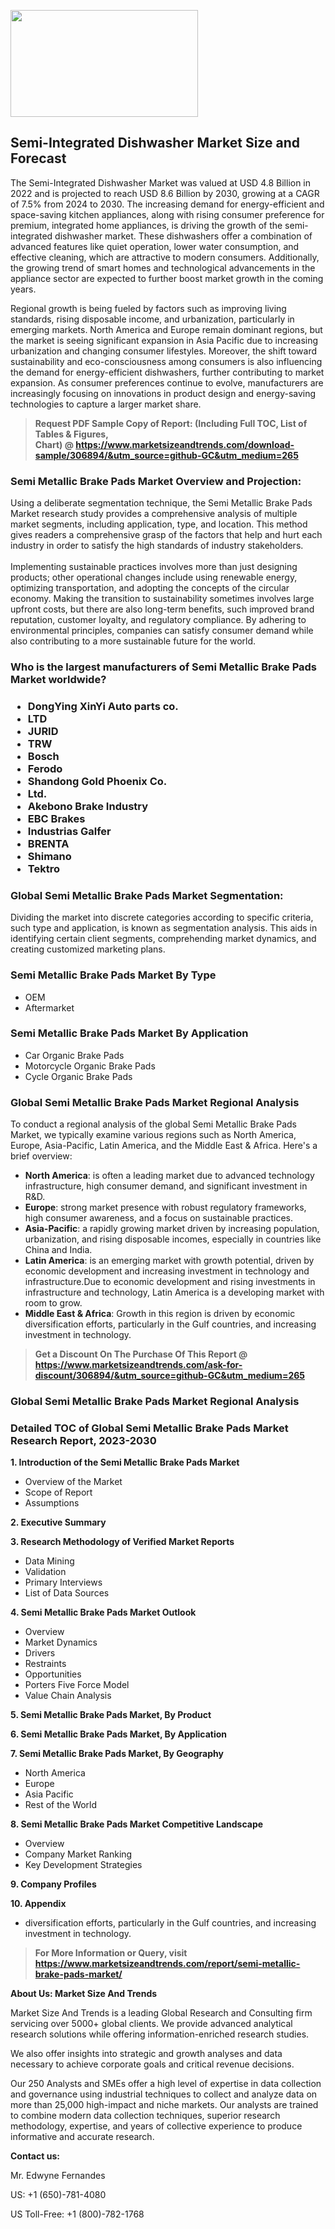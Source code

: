 <p><img class="alignnone size-medium wp-image-20088" src="https://ffe5etoiles.com/wp-content/uploads/2024/12/MST1-300x171.png" alt="" width="300" height="171" /></p><h2>Semi-Integrated Dishwasher Market Size and Forecast</h2><p>The Semi-Integrated Dishwasher Market was valued at USD 4.8 Billion in 2022 and is projected to reach USD 8.6 Billion by 2030, growing at a CAGR of 7.5% from 2024 to 2030. The increasing demand for energy-efficient and space-saving kitchen appliances, along with rising consumer preference for premium, integrated home appliances, is driving the growth of the semi-integrated dishwasher market. These dishwashers offer a combination of advanced features like quiet operation, lower water consumption, and effective cleaning, which are attractive to modern consumers. Additionally, the growing trend of smart homes and technological advancements in the appliance sector are expected to further boost market growth in the coming years.</p><p>Regional growth is being fueled by factors such as improving living standards, rising disposable income, and urbanization, particularly in emerging markets. North America and Europe remain dominant regions, but the market is seeing significant expansion in Asia Pacific due to increasing urbanization and changing consumer lifestyles. Moreover, the shift toward sustainability and eco-consciousness among consumers is also influencing the demand for energy-efficient dishwashers, further contributing to market expansion. As consumer preferences continue to evolve, manufacturers are increasingly focusing on innovations in product design and energy-saving technologies to capture a larger market share.</p></p><blockquote id="" class=""><strong>Request PDF Sample Copy of Report: (Including Full TOC, List of Tables &amp; Figures, Chart)&nbsp;@&nbsp;<strong><a href="https://www.marketsizeandtrends.com/download-sample/306894/&utm_source=github-GC&utm_medium=265" target="_blank">https://www.marketsizeandtrends.com/download-sample/306894/&utm_source=github-GC&utm_medium=265</a></strong></strong></blockquote><h3 id="" class="">Semi Metallic Brake Pads Market&nbsp;Overview and Projection:</h3><p id="" class="">Using a deliberate segmentation technique, the Semi Metallic Brake Pads Market research study provides a comprehensive analysis of multiple market segments, including application, type, and location. This method gives readers a comprehensive grasp of the factors that help and hurt each industry in order to satisfy the high standards of industry stakeholders. <br /> <br />Implementing sustainable practices involves more than just designing products; other operational changes include using renewable energy, optimizing transportation, and adopting the concepts of the circular economy. Making the transition to sustainability sometimes involves large upfront costs, but there are also long-term benefits, such improved brand reputation, customer loyalty, and regulatory compliance. By adhering to environmental principles, companies can satisfy consumer demand while also contributing to a more sustainable future for the world.</p><h3 id="" class="">Who is the largest manufacturers of&nbsp;Semi Metallic Brake Pads Market worldwide?</h3><h3 class=""><p><ul><li>DongYing XinYi Auto parts co. </li><li> LTD </li><li> JURID </li><li> TRW </li><li> Bosch </li><li> Ferodo </li><li> Shandong Gold Phoenix Co. </li><li> Ltd. </li><li> Akebono Brake Industry </li><li> EBC Brakes </li><li> Industrias Galfer </li><li> BRENTA </li><li> Shimano </li><li> Tektro</li></ul></p></h3><h3 id="" class="">Global&nbsp;Semi Metallic Brake Pads Market Segmentation:</h3><p id="" class="">Dividing the market into discrete categories according to specific criteria, such type and application, is known as segmentation analysis. This aids in identifying certain client segments, comprehending market dynamics, and creating customized marketing plans.</p><h3 id="" class="">Semi Metallic Brake Pads Market&nbsp;By Type</h3><p><p><ul><li>OEM</li><li> Aftermarket</p></li></ul></p></p><h3 id="" class="">Semi Metallic Brake Pads Market&nbsp;By Application</h3><p class=""><p><ul><li>Car Organic Brake Pads</li><li> Motorcycle Organic Brake Pads</li><li> Cycle Organic Brake Pads</li></ul></p></p><h3 id="" class="">Global Semi Metallic Brake Pads Market Regional Analysis</h3><p id="" class="">To conduct a regional analysis of the global Semi Metallic Brake Pads Market, we typically examine various regions such as North America, Europe, Asia-Pacific, Latin America, and the Middle East &amp; Africa. Here's a brief overview:</p><ul><li><strong>North America</strong>: is often a leading market due to advanced technology infrastructure, high consumer demand, and significant investment in R&amp;D.</li><li><strong>Europe</strong>: strong market presence with robust regulatory frameworks, high consumer awareness, and a focus on sustainable practices.</li><li><strong>Asia-Pacific</strong>: a rapidly growing market driven by increasing population, urbanization, and rising disposable incomes, especially in countries like China and India.</li><li><strong>Latin America</strong>: is an emerging market with growth potential, driven by economic development and increasing investment in technology and infrastructure.Due to economic development and rising investments in infrastructure and technology, Latin America is a developing market with room to grow.</li><li><strong>Middle East &amp; Africa</strong>: Growth in this region is driven by economic diversification efforts, particularly in the Gulf countries, and increasing investment in technology.</li></ul><blockquote id="" class=""><strong>Get a Discount On The Purchase Of This Report @ <strong><a href="https://www.marketsizeandtrends.com/ask-for-discount/306894/&utm_source=github-GC&utm_medium=265" target="_blank">https://www.marketsizeandtrends.com/ask-for-discount/306894/&utm_source=github-GC&utm_medium=265</a></strong></strong></blockquote><h3 id="" class="">Global Semi Metallic Brake Pads Market Regional Analysis</h3><h3 id="" class="">Detailed TOC of Global Semi Metallic Brake Pads Market Research Report, 2023-2030</h3><p id="" class=""><strong>1. Introduction of the Semi Metallic Brake Pads Market</strong></p><ul><li>Overview of the Market</li><li>Scope of Report</li><li>Assumptions</li></ul><p id="" class=""><strong>2. Executive Summary</strong></p><p id="" class=""><strong>3. Research Methodology of Verified Market Reports</strong></p><ul><li>Data Mining</li><li>Validation</li><li>Primary Interviews</li><li>List of Data Sources</li></ul><p id="" class=""><strong>4. Semi Metallic Brake Pads Market Outlook</strong></p><ul><li>Overview</li><li>Market Dynamics</li><li>Drivers</li><li>Restraints</li><li>Opportunities</li><li>Porters Five Force Model</li><li>Value Chain Analysis</li></ul><p id="" class=""><strong>5. Semi Metallic Brake Pads Market, By Product</strong></p><p id="" class=""><strong>6. Semi Metallic Brake Pads Market, By Application</strong></p><p id="" class=""><strong>7. Semi Metallic Brake Pads Market, By Geography</strong></p><ul><li>North America</li><li>Europe</li><li>Asia Pacific</li><li>Rest of the World</li></ul><p id="" class=""><strong>8. Semi Metallic Brake Pads Market Competitive Landscape</strong></p><ul><li>Overview</li><li>Company Market Ranking</li><li>Key Development Strategies</li></ul><p id="" class=""><strong>9. Company Profiles</strong></p><p id="" class=""><strong>10. Appendix</strong></p><ul><li>diversification efforts, particularly in the Gulf countries, and increasing investment in technology.</li></ul><blockquote id="" class=""><strong>For More Information or Query, visit <strong><strong><a href="https://www.marketsizeandtrends.com/report/semi-metallic-brake-pads-market/" target="_blank">https://www.marketsizeandtrends.com/report/semi-metallic-brake-pads-market/</a></strong></strong></strong></blockquote><p id="" class=""><strong>About Us: Market Size And Trends</strong></p><p id="" class="">Market Size And Trends is a leading Global Research and Consulting firm servicing over 5000+ global clients. We provide advanced analytical research solutions while offering information-enriched research studies.</p><p id="" class="">We also offer insights into strategic and growth analyses and data necessary to achieve corporate goals and critical revenue decisions.</p><p id="" class="">Our 250 Analysts and SMEs offer a high level of expertise in data collection and governance using industrial techniques to collect and analyze data on more than 25,000 high-impact and niche markets. Our analysts are trained to combine modern data collection techniques, superior research methodology, expertise, and years of collective experience to produce informative and accurate research.</p><p id="" class=""><strong>Contact us:</strong></p><p id="" class="">Mr. Edwyne Fernandes</p><p id="" class="">US: +1 (650)-781-4080</p><p id="" class="">US Toll-Free: +1 (800)-782-1768</p>
